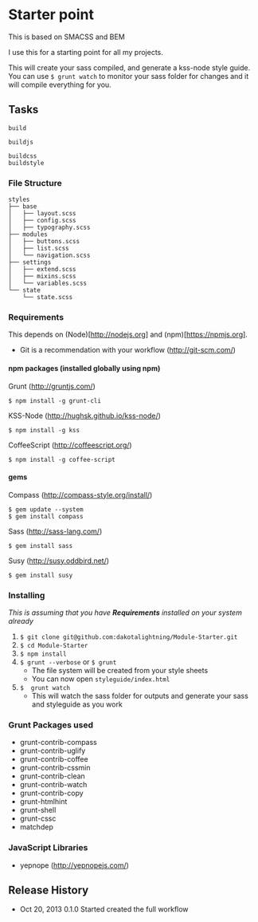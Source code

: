 # Starter point

This is based on SMACSS and BEM

I use this for a starting point for all my projects.

This will create your sass compiled, and generate a kss-node style guide. You can use `$ grunt watch` to monitor your sass folder for changes and it will compile everything for you.

## Tasks

	build

	buildjs

	buildcss
	buildstyle

### File Structure

	styles
	├── base
	│   ├── layout.scss
	│   ├── config.scss
	│   ├── typography.scss
	├── modules
	│   ├── buttons.scss
	│   ├── list.scss
	│	└── navigation.scss
	├── settings
	│   ├── extend.scss
	│   ├── mixins.scss
	│	└── variables.scss
	└── state
	    └── state.scss

### Requirements

This depends on (Node)[http://nodejs.org] and (npm)[https://npmjs.org].

- Git is a recommendation with your workflow (http://git-scm.com/)

#### npm packages (installed globally using npm)

Grunt (http://gruntjs.com/)
    
    $ npm install -g grunt-cli

KSS-Node (http://hughsk.github.io/kss-node/)

    $ npm install -g kss

CoffeeScript (http://coffeescript.org/)

	$ npm install -g coffee-script

#### gems

Compass (http://compass-style.org/install/)

    $ gem update --system
    $ gem install compass

Sass (http://sass-lang.com/)

    $ gem install sass

Susy (http://susy.oddbird.net/)

    $ gem install susy
    

### Installing

*This is assuming that you have **Requirements** installed on your system already*

1. `$ git clone git@github.com:dakotalightning/Module-Starter.git`
2. `$ cd Module-Starter`
3. `$ npm install`
4. `$ grunt --verbose` or `$ grunt`
	- The file system will be created from your style sheets
    - You can now open `styleguide/index.html`
5. `$  grunt watch`
	- This will watch the sass folder for outputs and generate your sass and styleguide as you work

### Grunt Packages used

- grunt-contrib-compass
- grunt-contrib-uglify
- grunt-contrib-coffee
- grunt-contrib-cssmin
- grunt-contrib-clean
- grunt-contrib-watch
- grunt-contrib-copy
- grunt-htmlhint
- grunt-shell
- grunt-cssc
- matchdep

### JavaScript Libraries

- yepnope (http://yepnopejs.com/)

## Release History

- Oct 20, 2013		0.1.0 		Started created the full workflow